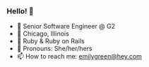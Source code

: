 ### Hello! 👋

- 💼 Senior Software Engineer @ G2
- 📌 Chicago, Illinois
- 💖 Ruby & Ruby on Rails
- 💬 Pronouns: She/her/hers 
- 📫 How to reach me: emilygreen@hey.com
<!--
**emgreen33/emgreen33** is a ✨ _special_ ✨ repository because its `README.md` (this file) appears on your GitHub profile.

Here are some ideas to get you started:

- 🔭 I’m currently working on ...
- 🌱 I’m currently learning ...
- 👯 I’m looking to collaborate on ...
- 🤔 I’m looking for help with ...
- 💬 Ask me about ...
- 📫 How to reach me: ...
- 😄 Pronouns: ...
- ⚡ Fun fact: ...
-->
